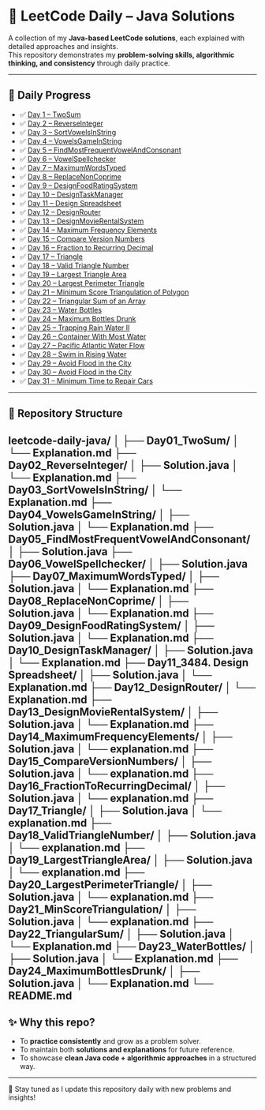 # 🚀 LeetCode Daily – Java Solutions

A collection of my **Java-based LeetCode solutions**, each explained with detailed approaches and insights.  
This repository demonstrates my **problem-solving skills, algorithmic thinking, and consistency** through daily practice.  

---

## 📅 Daily Progress

- ✅ [Day 1 – TwoSum](Day01_TwoSum/Explanation.md)
- ✅ [Day 2 – ReverseInteger](Day02_ReverseInteger/Explanation.md)
- ✅ [Day 3 – SortVowelsInString](Day03_SortVowelsInString/Explanation.md)
- ✅ [Day 4 – VowelsGameInString](Day04_VowelsGameInString/Explanation.md)
- ✅ [Day 5 – FindMostFrequentVowelAndConsonant](Day05_FindMostFrequentVowelAndConsonant/)
- ✅ [Day 6 – VowelSpellchecker](Day06_VowelSpellchecker/)
- ✅ [Day 7 – MaximumWordsTyped](Day07_MaximumWordsTyped/Explanation.md)
- ✅ [Day 8 – ReplaceNonCoprime](Day08_ReplaceNonCoprime/Explanation.md)
- ✅ [Day 9 – DesignFoodRatingSystem](Day09_DesignFoodRatingSystem/Explanation.md)
- ✅ [Day 10 – DesignTaskManager](Day10_DesignTaskManager/Explanation.md)
- ✅ [Day 11 – Design Spreadsheet](Day11_Design_Spreadsheet/Explanation.md)
- ✅ [Day 12 – DesignRouter](Day12_DesignRouter/Explanation.md)
- ✅ [Day 13 – DesignMovieRentalSystem](Day13_DesignMovieRentalSystem/Explanation.md)
- ✅ [Day 14 – Maximum Frequency Elements](Day14_MaximumFrequencyElements/explanation.md)
- ✅ [Day 15 – Compare Version Numbers](Day15_CompareVersionNumbers/explanation.md)
- ✅ [Day 16 – Fraction to Recurring Decimal](Day16_FractionToRecurringDecimal/explanation.md)
- ✅ [Day 17 – Triangle](Day17_Triangle/explanation.md)
- ✅ [Day 18 – Valid Triangle Number](Day18_ValidTriangleNumber/explanation.md)
- ✅ [Day 19 – Largest Triangle Area](Day19_LargestTriangleArea/explanation.md)
- ✅ [Day 20 – Largest Perimeter Triangle](Day20_LargestPerimeterTriangle/explanation.md)
- ✅ [Day 21 – Minimum Score Triangulation of Polygon](Day21_MinScoreTriangulation/explanation.md)  
- ✅ [Day 22 – Triangular Sum of an Array](Day22_TriangularSum/Explanation.md)
- ✅ [Day 23 – Water Bottles](Day23_WaterBottles/Explanation.md)
- ✅ [Day 24 – Maximum Bottles Drunk](Day24_MaximumBottlesDrunk/Explanation.md)
- ✅ [Day 25 – Trapping Rain Water II](Day25_TrapRainWaterII/Explanation.md)
- ✅ [Day 26 – Container With Most Water](Day26_ContainerWithMostWater/explanation.md)
- ✅ [Day 27 – Pacific Atlantic Water Flow](Day27_PacificAtlanticWaterFlow/Explanation.md)
- ✅ [Day 28 – Swim in Rising Water](Day28_SwimInRisingWater/Explanation.md)
- ✅ [Day 29 – Avoid Flood in the City](Day29_AvoidFloodInTheCity/Explanation.md)
- ✅ [Day 30 – Avoid Flood in the City](Day30_AvoidFloodInTheCity/Explanation.md)
- ✅ [Day 31 – Minimum Time to Repair Cars](Day31_MinimumTimeToRepairCars/Explanation.md)



---

## 📌 Repository Structure

leetcode-daily-java/
│
├── Day01_TwoSum/
│   └── Explanation.md
├── Day02_ReverseInteger/
│   ├── Solution.java
│   └── Explanation.md
├── Day03_SortVowelsInString/
│   └── Explanation.md
├── Day04_VowelsGameInString/
│   ├── Solution.java
│   └── Explanation.md
├── Day05_FindMostFrequentVowelAndConsonant/
│   ├── Solution.java
├── Day06_VowelSpellchecker/
│   ├── Solution.java
├── Day07_MaximumWordsTyped/
│   ├── Solution.java
│   └── Explanation.md
├── Day08_ReplaceNonCoprime/
│   ├── Solution.java
│   └── Explanation.md
├── Day09_DesignFoodRatingSystem/
│   ├── Solution.java
│   └── Explanation.md
├── Day10_DesignTaskManager/
│   ├── Solution.java
│   └── Explanation.md
├── Day11_3484. Design Spreadsheet/
│   ├── Solution.java
│   └── Explanation.md
├── Day12_DesignRouter/
│   └── Explanation.md
├── Day13_DesignMovieRentalSystem/
│   ├── Solution.java
│   └── Explanation.md
├── Day14_MaximumFrequencyElements/
│   ├── Solution.java
│   └── explanation.md
├── Day15_CompareVersionNumbers/
│   ├── Solution.java
│   └── explanation.md
├── Day16_FractionToRecurringDecimal/
│   ├── Solution.java
│   └── explanation.md
├── Day17_Triangle/
│   ├── Solution.java
│   └── explanation.md
├── Day18_ValidTriangleNumber/
│   ├── Solution.java
│   └── explanation.md
├── Day19_LargestTriangleArea/
│   ├── Solution.java
│   └── explanation.md
├── Day20_LargestPerimeterTriangle/
│   ├── Solution.java
│   └── explanation.md
├── Day21_MinScoreTriangulation/
│   ├── Solution.java
│   └── explanation.md
├── Day22_TriangularSum/
│   ├── Solution.java
│   └── Explanation.md
├── Day23_WaterBottles/
│   ├── Solution.java
│   └── Explanation.md
├── Day24_MaximumBottlesDrunk/
│   ├── Solution.java
│   └── Explanation.md
└── README.md
---

## ✨ Why this repo?

- To **practice consistently** and grow as a problem solver.  
- To maintain both **solutions and explanations** for future reference.  
- To showcase **clean Java code + algorithmic approaches** in a structured way.  

---

🔔 Stay tuned as I update this repository daily with new problems and insights!
